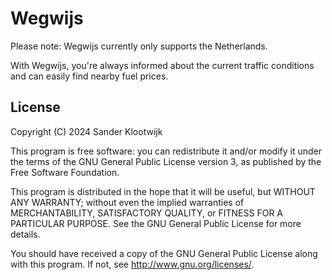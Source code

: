 # Wegwijs

Please note: Wegwijs currently only supports the Netherlands.

With Wegwijs, you're always informed about the current traffic conditions and can easily find nearby fuel prices.

## License

Copyright (C) 2024  Sander Klootwijk

This program is free software: you can redistribute it and/or modify it under
the terms of the GNU General Public License version 3, as published by the
Free Software Foundation.

This program is distributed in the hope that it will be useful, but WITHOUT ANY
WARRANTY; without even the implied warranties of MERCHANTABILITY, SATISFACTORY
QUALITY, or FITNESS FOR A PARTICULAR PURPOSE.  See the GNU General Public License
for more details.

You should have received a copy of the GNU General Public License along with
this program. If not, see <http://www.gnu.org/licenses/>.
